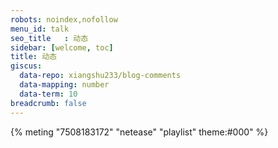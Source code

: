 ```yaml
---
robots: noindex,nofollow
menu_id: talk
seo_title	: 动态
sidebar: [welcome, toc]
title: 动态
giscus:
  data-repo: xiangshu233/blog-comments
  data-mapping: number
  data-term: 10
breadcrumb: false
---
```


<!-- https://github.com/MoePlayer/hexo-tag-aplayer/blob/master/docs/README-zh_cn.md -->

{% meting "7508183172" "netease" "playlist" theme:#000" %}
